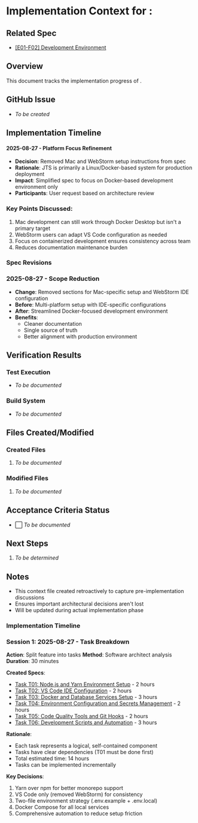 # Implementation Context for : 

## Related Spec

- [[E01-F02] Development Environment](./E01-F02.spec.md)

## Overview

This document tracks the implementation progress of .

## GitHub Issue

- *To be created*

## Implementation Timeline

#### 2025-08-27 - Platform Focus Refinement

- **Decision**: Removed Mac and WebStorm setup instructions from spec
- **Rationale**: JTS is primarily a Linux/Docker-based system for production deployment
- **Impact**: Simplified spec to focus on Docker-based development environment only
- **Participants**: User request based on architecture review

### Key Points Discussed:

1. Mac development can still work through Docker Desktop but isn't a primary target
2. WebStorm users can adapt VS Code configuration as needed
3. Focus on containerized development ensures consistency across team
4. Reduces documentation maintenance burden

### Spec Revisions

### 2025-08-27 - Scope Reduction

- **Change**: Removed sections for Mac-specific setup and WebStorm IDE configuration
- **Before**: Multi-platform setup with IDE-specific configurations
- **After**: Streamlined Docker-focused development environment
- **Benefits**:
  - Cleaner documentation
  - Single source of truth
  - Better alignment with production environment

## Verification Results

### Test Execution

- *To be documented*

### Build System

- *To be documented*


## Files Created/Modified

### Created Files

1. *To be documented*

### Modified Files

1. *To be documented*


## Acceptance Criteria Status

- ⬜ *To be documented*


## Next Steps

1. *To be determined*


## Notes


- This context file created retroactively to capture pre-implementation discussions
- Ensures important architectural decisions aren't lost
- Will be updated during actual implementation phase

### Implementation Timeline

### Session 1: 2025-08-27 - Task Breakdown

**Action**: Split feature into tasks
**Method**: Software architect analysis
**Duration**: 30 minutes

**Created Specs**:

- [Task T01: Node.js and Yarn Environment Setup](./T01/E01-F02-T01.spec.md) - 2 hours
- [Task T02: VS Code IDE Configuration](T02.md) - 2 hours
- [Task T03: Docker and Database Services Setup](./T03/E01-F02-T03.spec.md) - 3 hours
- [Task T04: Environment Configuration and Secrets Management](./T04/E01-F02-T04.spec.md) - 2 hours
- [Task T05: Code Quality Tools and Git Hooks](./T05/E01-F02-T05.spec.md) - 2 hours
- [Task T06: Development Scripts and Automation](./T06/E01-F02-T06.spec.md) - 3 hours

**Rationale**:

- Each task represents a logical, self-contained component
- Tasks have clear dependencies (T01 must be done first)
- Total estimated time: 14 hours
- Tasks can be implemented incrementally

**Key Decisions**:

1. Yarn over npm for better monorepo support
2. VS Code only (removed WebStorm) for consistency
3. Two-file environment strategy (.env.example + .env.local)
4. Docker Compose for all local services
5. Comprehensive automation to reduce setup friction
